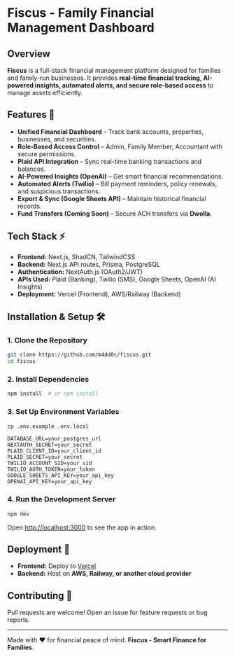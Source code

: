 # Fiscus - Family Financial Management Dashboard

## Overview

**Fiscus** is a full-stack financial management platform designed for families and family-run businesses. It provides **real-time financial tracking, AI-powered insights, automated alerts, and secure role-based access** to manage assets efficiently.

## Features 🚀

- **Unified Financial Dashboard** – Track bank accounts, properties, businesses, and securities.
- **Role-Based Access Control** – Admin, Family Member, Accountant with secure permissions.
- **Plaid API Integration** – Sync real-time banking transactions and balances.
- **AI-Powered Insights (OpenAI)** – Get smart financial recommendations.
- **Automated Alerts (Twilio)** – Bill payment reminders, policy renewals, and suspicious transactions.
- **Export & Sync (Google Sheets API)** – Maintain historical financial records.
- **Fund Transfers (Coming Soon)** – Secure ACH transfers via **Dwolla**.

## Tech Stack ⚡

- **Frontend:** Next.js, ShadCN, TailwindCSS
- **Backend:** Next.js API routes, Prisma, PostgreSQL
- **Authentication:** NextAuth.js (OAuth2/JWT)
- **APIs Used:** Plaid (Banking), Twilio (SMS), Google Sheets, OpenAI (AI Insights)
- **Deployment:** Vercel (Frontend), AWS/Railway (Backend)

## Installation & Setup 🛠️

### 1. Clone the Repository

```bash
git clone https://github.com/m4dd0c/fiscus.git
cd fiscus
```

### 2. Install Dependencies

```bash
npm install  # or npm install
```

### 3. Set Up Environment Variables

```bash
cp .env.example .env.local
```

```
DATABASE_URL=your_postgres_url
NEXTAUTH_SECRET=your_secret
PLAID_CLIENT_ID=your_client_id
PLAID_SECRET=your_secret
TWILIO_ACCOUNT_SID=your_sid
TWILIO_AUTH_TOKEN=your_token
GOOGLE_SHEETS_API_KEY=your_api_key
OPENAI_API_KEY=your_api_key
```

### 4. Run the Development Server

```bash
npm dev
```

Open [http://localhost:3000](http://localhost:3000) to see the app in action.

## Deployment 🚀

- **Frontend:** Deploy to [Vercel](https://vercel.com/)
- **Backend:** Host on **AWS, Railway, or another cloud provider**

## Contributing 🤝

Pull requests are welcome! Open an issue for feature requests or bug reports.

---

Made with ❤️ for financial peace of mind. **Fiscus - Smart Finance for Families.**
